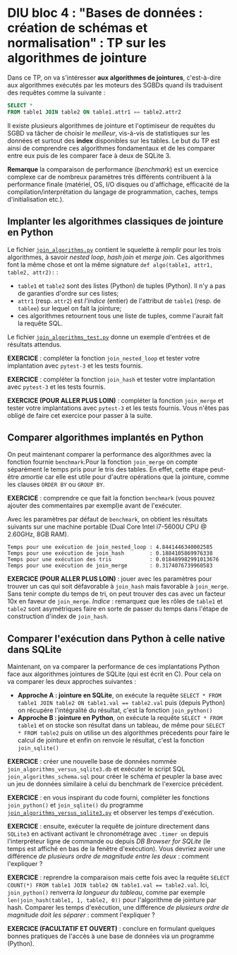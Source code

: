 DIU bloc 4 : "Bases de données : création de schémas et normalisation" : TP sur les algorithmes de jointure
====================================================

Dans ce TP, on va s'intéresser **aux algorithmes de jointures**, c'est-à-dire aux algorithmes exécutés par les moteurs des SGBDs quand ils traduisent des requêtes comme la suivante :

```sql
SELECT *
FROM table1 JOIN table2 ON table1.attr1 == table2.attr2
```

Il existe plusieurs algorithmes de jointure et l'optimiseur de requêtes du SGBD va tâcher de choisir le _meilleur_, vis-à-vis de statistiques sur les données et surtout des **index** disponibles sur les tables.
Le but du TP est ainsi de comprendre ces algorithmes fondamentaux et de les comparer entre eux puis de les comparer face à deux de SQLite 3.

**Remarque** la comparaison de performance (_benchmark_) est un exercice complexe car de nombreux paramètres très différents contribuent à la performance finale (matériel, OS, I/O disques ou d'affichage, efficacité de la compilation/interprétation du langage de programmation, caches, temps d'initialisation etc.).

Implanter les algorithmes classiques de jointure en Python
-----------------------------------------------------------

Le fichier [`join_algorithms.py`](join_algorithms.py) contient le squelette à remplir pour les trois algorithmes, à savoir _nested loop_, _hash join_ et _merge join_. Ces algorithmes font la même chose et ont la même signature `def algo(table1, attr1, table2, attr2):` :

* `table1` et `table2` sont des listes (Python) de tuples (Python). Il n'y a pas de garanties d'ordre sur ces listes;
* `attr1` (resp. `attr2`) est _l'indice_ (entier) de l'attribut de `table1` (resp. de `tablee`) sur lequel on fait la jointure;
* ces algorithmes retournent tous une liste de tuples, comme l'aurait fait la requête SQL.


Le fichier [`join_algorithms_test.py`](join_algorithms_test.py) donne un exemple d'entrées et de résultats attendus.

**EXERCICE** : compléter la fonction `join_nested_loop` et tester votre implantation avec `pytest-3` et les tests fournis.

**EXERCICE** : compléter la fonction `join_hash` et tester votre implantation avec `pytest-3` et les tests fournis.

**EXERCICE (POUR ALLER PLUS LOIN)** : compléter la fonction `join_merge` et tester votre implantations avec `pytest-3` et les tests fournis. Vous n'êtes pas obligé de faire cet exercice pour passer à la suite.


Comparer algorithmes implantés en Python
----------------------------------------

On peut maintenant comparer la performance des algorithmes avec la fonction fournie `benchmark`.Pour la fonction `join_merge` on compte séparément le temps pris pour le tris des tables.
En effet, cette étape peut-être _amortie_ car elle est utile pour d'autre opérations que la jointure, comme les clauses `ORDER BY` ou `GROUP BY`.

**EXERCICE** : comprendre ce que fait la fonction `benchmark` (vous pouvez ajouter des commentaires par exempl)e avant de l'exécuter. 

Avec les paramètres par défaut de `benchmark`, on obtient les résultats suivants sur une machine portable (Dual Core Intel i7-5600U CPU @ 2.60GHz, 8GB RAM).

```
Temps pour une exécution de join_nested_loop : 4.8441446340002585
Temps pour une exécution de join_hash        : 0.1884105869976338
Temps pour une exécution des tris            : 0.018489982991013676
Temps pour une exécution de join_merge       : 0.3174076739960583
```

**EXERCICE (POUR ALLER PLUS LOIN)** : jouer avec les paramètres pour trouver un cas qui soit défavorable à `join_hash` mais favorable à `join_merge`. Sans tenir compte du temps de tri, on peut trouver des cas avec un facteur 10x en faveur de `join_merge`. _Indice_ : remarquez que les rôles de `table1` et `table2` sont asymétriques faire en sorte de passer du temps dans l'étape de construction d'index de `join_hash`.

Comparer l'exécution dans Python à celle native dans SQLite
-------------------------------------------------------------

Maintenant, on va comparer la performance de ces implantations Python face aux algorithmes jointures de SQLite (qui est écrit en C). Pour cela on va comparer les deux approches suivantes :

* **Approche A : jointure en SQLite**, on exécute la requête `SELECT * FROM table1 JOIN table2 ON table1.val == table2.val` puis (depuis Python) on récupère l'intégralité du résultat, c'est la fonction `join_python()`
* **Approche B : jointure en Python**, on exécute la requête `SELECT * FROM table1` et on stocke son résultat dans un tableau, de même pour `SELECT * FROM table2` puis on utilise un des algorithmes précedents pour faire le calcul de jointure et enfin on renvoie le résultat, c'est la fonction `join_sqlite()`


**EXERCICE** : créer une nouvelle base de données nommée `join_algorithms_versus_sqlite3.db` et exécuter le script SQL `join_algorithms_schema.sql` pour créer le schéma *et* peupler la base avec un jeu de données similaire à celui du benchmark de l'exercice précédent.

**EXERCICE** : en vous inspirant du code fourni, compléter les fonctions `join_python()` et `join_sqlite()` du programme [`join_algorithms_versus_sqlite3.py`](join_algorithms_versus_sqlite3.py) et observer les temps d'exécution.

 **EXERCICE** : ensuite, exécuter la requête de jointure directement dans `SQLite3` en activant activant le chronométrage avec `.timer on` depuis l'interpréteur ligne de commande ou depuis _DB Browser for SQLite_ (le temps est affiché en bas de la fenêtre d'exécution). Vous devriez avoir une différence _de plusieurs ordre de magnitude entre les deux_ : comment l'expliquer ?

 **EXERCICE** : reprendre la comparaison mais cette fois avec la requête `SELECT COUNT(*) FROM table1 JOIN table2 ON table1.val == table2.val`. Ici, `join_python()` renverra _la longueur du tableau_, comme par exemple `len(join_hash(table1, 1, table2, 0))` pour l'algorithme de jointure par hash. Comparer les temps d'exécution, une différence _de plusieurs ordre de magnitude doit les séparer_  : comment l'expliquer ?

 **EXERCICE (FACULTATIF ET OUVERT)** : conclure en formulant quelques bonnes pratiques de l'accès à une base de données via un programme (Python).
